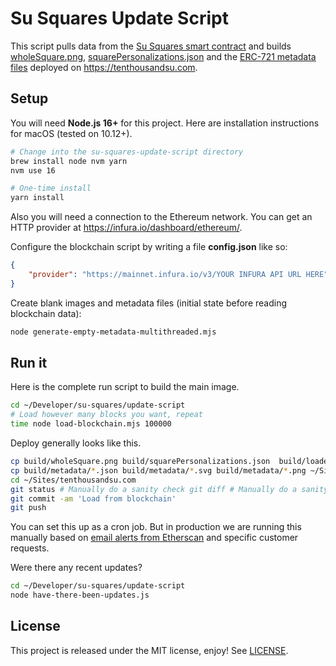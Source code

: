 # Su Squares Update Script

This script pulls data from the [Su Squares smart contract](https://github.com/su-squares/ethereum-contract) and builds [wholeSquare.png](https://tenthousandsu.com/build/wholeSquare.png), [squarePersonalizations.json](https://tenthousandsu.com/build/squarePersonalizations.json) and the [ERC-721 metadata files](https://github.com/su-squares/tenthousandsu.com/tree/master/erc721) deployed on https://tenthousandsu.com. 

## Setup

You will need **Node.js 16+** for this project. Here are installation instructions for macOS (tested on 10.12+).

```sh
# Change into the su-squares-update-script directory
brew install node nvm yarn
nvm use 16

# One-time install
yarn install
```

Also you will need a connection to the Ethereum network. You can get an HTTP provider at https://infura.io/dashboard/ethereum/.

Configure the blockchain script by writing a file **config.json** like so: 

```json
{
    "provider": "https://mainnet.infura.io/v3/YOUR INFURA API URL HERE"
}
```

Create blank images and metadata files (initial state before reading blockchain data):

```sh
node generate-empty-metadata-multithreaded.mjs
```

## Run it

Here is the complete run script to build the main image.

```sh
cd ~/Developer/su-squares/update-script
# Load however many blocks you want, repeat
time node load-blockchain.mjs 100000 
```

Deploy generally looks like this.

```sh
cp build/wholeSquare.png build/squarePersonalizations.json  build/loadedTo.json ~/Sites/tenthousandsu.com/build
cp build/metadata/*.json build/metadata/*.svg build/metadata/*.png ~/Sites/tenthousandsu.com/erc721
cd ~/Sites/tenthousandsu.com
git status # Manually do a sanity check git diff # Manually do a sanity check
git commit -am 'Load from blockchain'
git push
```

You can set this up as a cron job. But in production we are running this manually based on [email alerts from Etherscan](https://etherscan.io/myaddress) and specific customer requests.

Were there any recent updates?

```sh
cd ~/Developer/su-squares/update-script
node have-there-been-updates.js
```

## License

This project is released under the MIT license, enjoy! See [LICENSE](./LICENSE).
